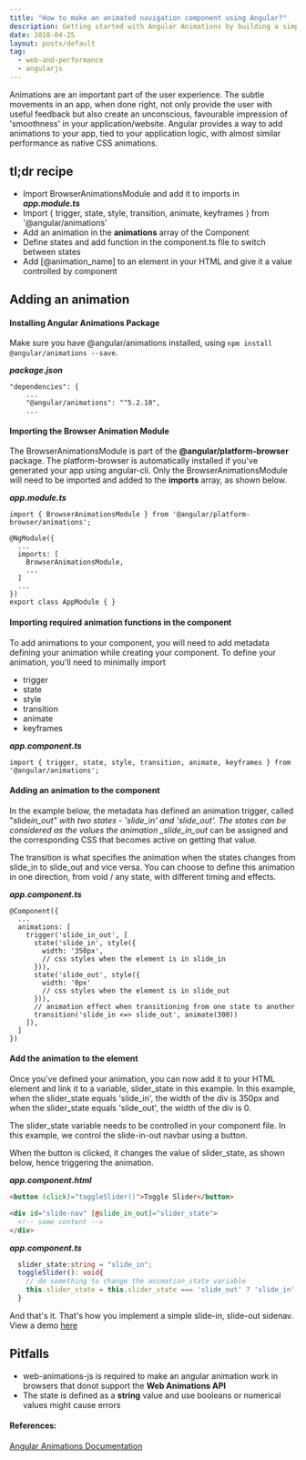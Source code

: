```yaml
---
title: "How to make an animated navigation component using Angular?"
description: Getting started with Angular Animations by building a simple component
date: 2018-04-25
layout: posts/default
tag:
  - web-and-performance
  - angularjs
---
```


Animations are an important part of the user experience. The subtle movements in an app, when done right, not only provide the user with useful feedback but also create an unconscious, favourable impression of 'smoothness' in your application/website. Angular provides a way to add animations to your app, tied to your application logic, with almost similar performance as native CSS animations.

## tl;dr recipe

- Import BrowserAnimationsModule and add it to imports in **_app.module.ts_**
- Import { trigger, state, style, transition, animate, keyframes } from '@angular/animations'
- Add an animation in the **animations** array of the Component
- Define states and add function in the component.ts file to switch between states
- Add [@animation_name] to an element in your HTML and give it a value controlled by component

## Adding an animation

#### Installing Angular Animations Package

Make sure you have @angular/animations installed, using `npm install @angular/animations --save`.

**_package.json_**

```
"dependencies": {
    ...
    "@angular/animations": "^5.2.10",
    ...

```

#### Importing the Browser Animation Module

The BrowserAnimationsModule is part of the **@angular/platform-browser** package. The platform-browser is automatically installed if you've generated your app using angular-cli. Only the BrowserAnimationsModule will need to be imported and added to the **imports** array, as shown below.

**_app.module.ts_**

```
import { BrowserAnimationsModule } from '@angular/platform-browser/animations';

@NgModule({
  ...
  imports: [
    BrowserAnimationsModule,
    ...
  ]
  ...
})
export class AppModule { }
```

#### Importing required animation functions in the component

To add animations to your component, you will need to add metadata defining your animation while creating your component. To define your animation, you'll need to minimally import

- trigger
- state
- style
- transition
- animate
- keyframes

**_app.component.ts_**

```
import { trigger, state, style, transition, animate, keyframes } from '@angular/animations';
```

#### Adding an animation to the component

In the example below, the metadata has defined an animation trigger, called "slide*in_out" with two states - 'slide_in' and 'slide_out'. The states can be considered as the values the animation \_slide_in_out* can be assigned and the corresponding CSS that becomes active on getting that value.

The transition is what specifies the animation when the states changes from slide_in to slide_out and vice versa. You can choose to define this animation in one direction, from void / any state, with different timing and effects.

**_app.component.ts_**

```
@Component({
  ...
  animations: [
    trigger('slide_in_out', [
      state('slide_in', style({
        width: '350px',
        // css styles when the element is in slide_in
      })),
      state('slide_out', style({
        width: '0px'
        // css styles when the element is in slide_out
      })),
      // animation effect when transitioning from one state to another
      transition('slide_in <=> slide_out', animate(300))
    ]),
  ]
})
```

#### Add the animation to the element

Once you've defined your animation, you can now add it to your HTML element and link it to a variable, slider_state in this example. In this example, when the slider_state equals 'slide_in', the width of the div is 350px and when the slider_state equals 'slide_out', the width of the div is 0.

The slider_state variable needs to be controlled in your component file. In this example, we control the slide-in-out navbar using a button.

When the button is clicked, it changes the value of slider_state, as shown below, hence triggering the animation.

**_app.component.html_**

```html
<button (click)="toggleSlider()">Toggle Slider</button>

<div id="slide-nav" [@slide_in_out]="slider_state">
  <!-- some content -->
</div>
```

**_app.component.ts_**

```ts
  slider_state:string = "slide_in";
  toggleSlider(): void{
    // do something to change the animation_state variable
    this.slider_state = this.slider_state === 'slide_out' ? 'slide_in' : 'slide_out';
  }
```

And that's it. That's how you implement a simple slide-in, slide-out sidenav. View a demo [here](https://stackblitz.com/edit/angular-slide-nav?file=app%2Fapp.module.ts)

## Pitfalls

- web-animations-js is required to make an angular animation work in browsers that donot support the **Web Animations API**
- The state is defined as a **string** value and use booleans or numerical values might cause errors

#### References:

[Angular Animations Documentation](https://angular.io/guide/animations)

